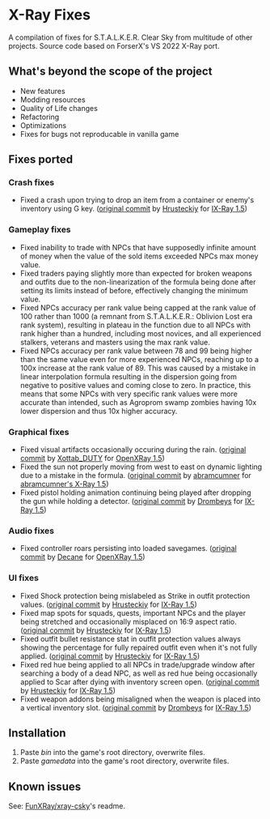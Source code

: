 X-Ray Fixes
==========================
A compilation of fixes for S.T.A.L.K.E.R. Clear Sky from multitude of other projects. Source code based on ForserX's VS 2022 X-Ray port.

## What's beyond the scope of the project
* New features
* Modding resources
* Quality of Life changes
* Refactoring
* Optimizations
* Fixes for bugs not reproducable in vanilla game

## Fixes ported

### Crash fixes
* Fixed a crash upon trying to drop an item from a container or enemy's inventory using G key. ([original commit](https://github.com/ixray-team/ixray-1.5-stcs/commit/157d9a49950a8c1d94ecff537bc3818aa8ad32e1) by [Hrusteckiy](https://github.com/Hrusteckiy) for [IX-Ray 1.5](https://github.com/ixray-team/ixray-1.5-stcs))

### Gameplay fixes
* Fixed inability to trade with NPCs that have supposedly infinite amount of money when the value of the sold items exceeded NPCs max money value. 
* Fixed traders paying slightly more than expected for broken weapons and outfits due to the non-linearization of the formula being done after setting its limits instead of before, effectively changing the minimum value.
* Fixed NPCs accuracy per rank value being capped at the rank value of 100 rather than 1000 (a remnant from S.T.A.L.K.E.R.: Oblivion Lost era rank system), resulting in plateau in the function due to all NPCs with rank higher than a hundred, including most novices, and all experienced stalkers, veterans and masters using the max rank value. 
* Fixed NPCs accuracy per rank value between 78 and 99 being higher than the same value even for more experienced NPCs, reaching up to a 100x increase at the rank value of 89. This was caused by a mistake in linear interpolation formula resulting in the dispersion going from negative to positive values and coming close to zero. In practice, this means that some NPCs with very specific rank values were more accurate than intended, such as Agroprom swamp zombies having 10x lower dispersion and thus 10x higher accuracy.

### Graphical fixes
* Fixed visual artifacts occasionally occuring during the rain. ([original commit](https://github.com/OpenXRay/xray-15/commit/b8fd8b925c8593e75addd158deed327c0aff8d0b) by [Xottab_DUTY](https://github.com/Xottab-DUTY) for [OpenXRay 1.5](https://github.com/OpenXRay/xray-15/))
* Fixed the sun not properly moving from west to east on dynamic lighting due to a mistake in the formula. ([original commit](https://github.com/abramcumner/xray15/commit/42737bfa3e8a3d3df9b927ce34ffa91a27a14faf) by [abramcumner](https://github.com/abramcumner/) for [abramcumner's X-Ray 1.5](https://github.com/abramcumner/xray15/))
* Fixed pistol holding animation continuing being played after dropping the gun while holding a detector. ([original commit](https://github.com/ixray-team/ixray-1.5-stcs/commit/610265d70aae77e83a1f28f40df0d9884630fd38) by [Drombeys](https://github.com/Drombeys/) for [IX-Ray 1.5](https://github.com/ixray-team/ixray-1.5-stcs))

### Audio fixes
* Fixed controller roars persisting into loaded savegames. ([original commit](https://github.com/OpenXRay/xray-15/commit/3fec6f648c3a4de558a01a89cc4304ce95c4e920) by [Decane](https://github.com/Decane) for [OpenXRay 1.5](https://github.com/OpenXRay/xray-15))

### UI fixes
* Fixed Shock protection being mislabeled as Strike in outfit protection values. ([original commit](https://github.com/ixray-team/ixray-1.5-stcs/commit/4372f70fa5d9e3c18c0ce1d848bf52063fbabdf0) by [Hrusteckiy](https://github.com/Hrusteckiy) for [IX-Ray 1.5](https://github.com/ixray-team/ixray-1.5-stcs))
* Fixed map spots for squads, quests, important NPCs and the player being stretched and occasionally misplaced on 16:9 aspect ratio. ([original commit](https://github.com/ixray-team/ixray-1.5-stcs/commit/7a5de7a6cd3cbfffa10b17dd6d778fd07bfba01c) by [Hrusteckiy](https://github.com/Hrusteckiy) for [IX-Ray 1.5](https://github.com/ixray-team/ixray-1.5-stcs))
* Fixed outfit bullet resistance stat in outfit protection values always showing the percentage for fully repaired outfit even when it's not fully applied. ([original commit](https://github.com/ixray-team/ixray-1.5-stcs/commit/fad3b1c6ffd58135a58e03956abed6444c7a91d4) by [Hrusteckiy](https://github.com/Hrusteckiy) for [IX-Ray 1.5](https://github.com/ixray-team/ixray-1.5-stcs))
* Fixed red hue being applied to all NPCs in trade/upgrade window after searching a body of a dead NPC, as well as red hue being occasionally applied to Scar after dying with inventory screen open. ([original commit](https://github.com/ixray-team/ixray-1.5-stcs/commit/1e2dfdbbb2b8cd6bf1306120e2ece13b08923239) by [Hrusteckiy](https://github.com/Hrusteckiy) for [IX-Ray 1.5](https://github.com/ixray-team/ixray-1.5-stcs))
* Fixed weapon addons being misaligned when the weapon is placed into a vertical inventory slot. ([original commit](https://github.com/ixray-team/ixray-1.5-stcs/commit/57caea76d24888741ed97bc113586fe4e1504755) by [Drombeys](https://github.com/Drombeys) for [IX-Ray 1.5](https://github.com/ixray-team/ixray-1.5-stcs))

## Installation
1. Paste *bin* into the game's root directory, overwrite files.
2. Paste *gamedata* into the game's root directory, overwrite files.

## Known issues
See: [FunXRay/xray-csky](https://github.com/FunXRay/xray-csky)'s readme.
